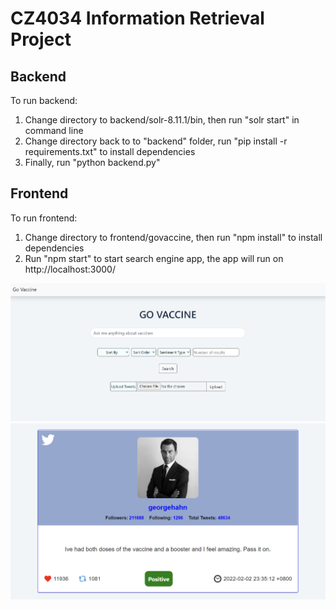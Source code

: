 # CZ4034 Information Retrieval Project

## Backend

To run backend:
1. Change directory to backend/solr-8.11.1/bin, then run "solr start" in command line
2. Change directory back to to "backend" folder, run "pip install -r requirements.txt" to install dependencies
3. Finally, run "python backend.py"


## Frontend

To run frontend:
1. Change directory to frontend/govaccine, then run "npm install" to install dependencies
2. Run "npm start" to start search engine app, the app will run on http://localhost:3000/

![](./images/App_screen_1.png)
<br>
![](./images/App_screen_2.png)
